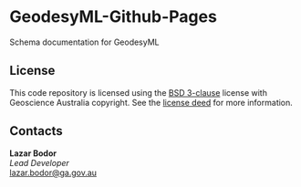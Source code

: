 # GeodesyML-Github-Pages
Schema documentation for GeodesyML


## License
This code repository is licensed using the [BSD 3-clause](https://opensource.org/licenses/BSD-3-Clause) license with Geoscience Australia copyright. See the [license deed](LICENSE) for more information.


## Contacts
**Lazar Bodor**  
*Lead Developer*  
<lazar.bodor@ga.gov.au>  
